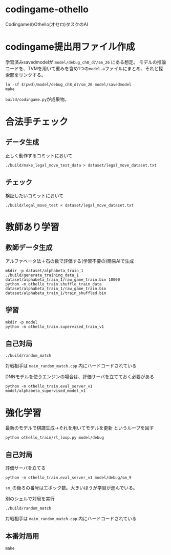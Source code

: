 # codingame-othello
CodingameのOthello(オセロ)タスクのAI

# codingame提出用ファイル作成

学習済みsavedmodelが `model/debug_ch8_d7/sm_26` にある想定。
モデルの推論コードを、TVMを用いて重みを含め1つの`model.a`ファイルにまとめ、それと探索部をリンクする。

```
ln -sf $(pwd)/model/debug_ch8_d7/sm_26 model/savedmodel
make
```

`build/codingame.py`が成果物。

# 合法手チェック

## データ生成

正しく動作するコミットにおいて

```
./build/make_legal_move_test_data > dataset/legal_move_dataset.txt
```

## チェック

検証したいコミットにおいて

```
./build/legal_move_test < dataset/legal_move_dataset.txt
```

# 教師あり学習

## 教師データ生成

アルファベータ法＋石の数で評価する(学習不要の)簡易AIで生成

```
mkdir -p dataset/alphabeta_train_1
./build/generate_training_data_1 dataset/alphabeta_train_1/raw_game_train.bin 10000
python -m othello_train.shuffle_train_data dataset/alphabeta_train_1/raw_game_train.bin dataset/alphabeta_train_1/train_shuffled.bin
```

## 学習

```
mkdir -p model
python -m othello_train.supervised_train_v1
```

## 自己対局

```
./build/random_match
```

対戦相手は `main_random_match.cpp` 内にハードコードされている

DNNモデルを使うエンジンの場合は、評価サーバを立てておく必要がある

```
python -m othello_train.eval_server_v1 model/alphabeta_supervised_model_v1
```

# 強化学習

最新のモデルで棋譜生成→それを用いてモデルを更新 というループを回す

```
python othello_train/rl_loop.py model/debug
```


## 自己対局

評価サーバを立てる

```
python -m othello_train.eval_server_v1 model/debug/sm_9
```

`sm_`の後ろの番号はエポック数。大きいほうが学習が進んでいる。

別のシェルで対局を実行

```
./build/random_match
```

対戦相手は `main_random_match.cpp` 内にハードコードされている

## 本番対局用


```
make
```
